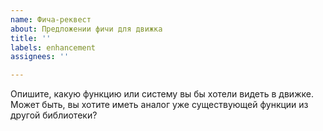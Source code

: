 ```yaml
---
name: Фича-реквест
about: Предложении фичи для движка
title: ''
labels: enhancement
assignees: ''

---
```


Опишите, какую функцию или систему вы бы хотели видеть в движке. Может быть, вы хотите иметь аналог уже существующей функции из другой библиотеки?
